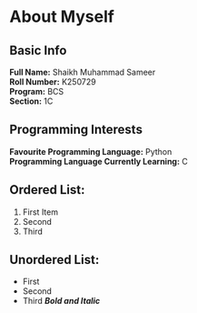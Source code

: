 # About Myself
## Basic Info
**Full Name:** Shaikh Muhammad Sameer\
**Roll Number:** K250729\
**Program:** BCS\
**Section:** 1C
## Programming Interests
**Favourite Programming Language:** Python\
**Programming Language Currently Learning:** C
## Ordered List:
1. First Item
2. Second
3. Third
## Unordered List:
- First
- Second
- Third
**_Bold and Italic_**
